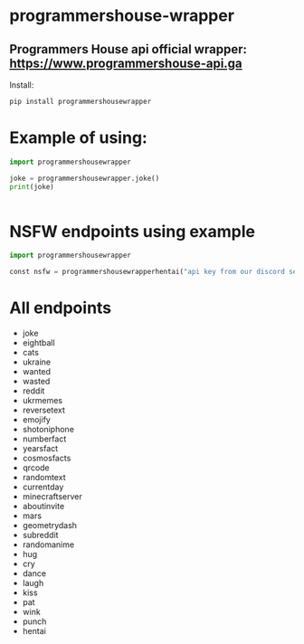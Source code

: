 # programmershouse-wrapper
Programmers House api official wrapper: https://www.programmershouse-api.ga
--
Install:
```py
pip install programmershousewrapper
```


# Example of using:
```py
import programmershousewrapper

joke = programmershousewrapper.joke()
print(joke)
​​​​
```


 




# NSFW endpoints using example
```py
import programmershousewrapper

const nsfw = programmershousewrapperhentai("api key from our discord server: https://discord.gg/gqKbGBWmRz")
```
# All endpoints
- joke
- eightball
- cats
- ukraine
- wanted
- wasted
- reddit
- ukrmemes
- reversetext
- emojify
- shotoniphone
- numberfact
- yearsfact
- cosmosfacts
- qrcode
- randomtext
- currentday
- minecraftserver
- aboutinvite
- mars
- geometrydash
- subreddit
- randomanime
- hug
- cry
- dance
- laugh
- kiss
- pat
- wink
- punch
- hentai